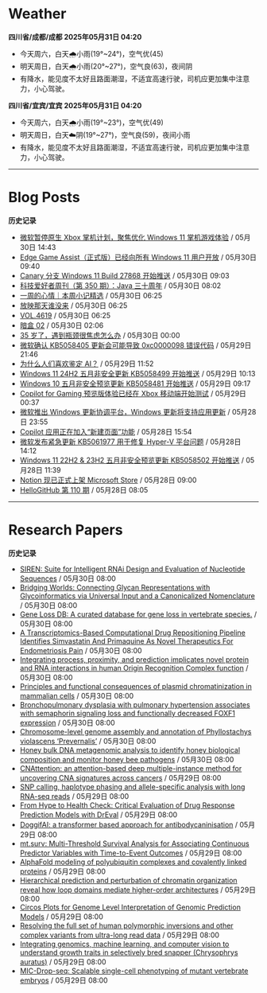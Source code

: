 # Weather
<!--qweather:start-->
**四川省/成都/成都 2025年05月31日 04:20**
- 今天周六，白天🌧️小雨(19°~24°)，空气优(45)
- 明天周日，白天🌧️小雨(20°~27°)，空气良(63)，夜间阴
- 有降水，能见度不太好且路面潮湿，不适宜高速行驶，司机应更加集中注意力，小心驾驶。

**四川省/宜宾/宜宾 2025年05月31日 04:20**
- 今天周六，白天🌧️小雨(19°~23°)，空气优(49)
- 明天周日，白天☁️阴(19°~27°)，空气良(59)，夜间小雨
- 有降水，能见度不太好且路面潮湿，不适宜高速行驶，司机应更加集中注意力，小心驾驶。
<!--qweather:end-->
---
# Blog Posts
<!--rss-blogs:start-->
**历史记录**
- [微软暂停原生 Xbox 掌机计划，聚焦优化 Windows 11 掌机游戏体验](https://windiscover.com/posts/microsoft-pause-native-xbox-handheld-and-put-focus-on-improving-windows-11-handheld-experience.html) / 05月30日 14:43
- [Edge Game Assist（正式版）已经向所有 Windows 11 用户开放](https://windiscover.com/posts/edge-game-assist-is-now-available-to-every-windows-11-user.html) / 05月30日 09:40
- [Canary 分支 Windows 11 Build 27868 开始推送](https://windiscover.com/posts/windows-11-build-27868.html) / 05月30日 09:03
- [科技爱好者周刊（第 350 期）：Java 三十周年](http://www.ruanyifeng.com/blog/2025/05/weekly-issue-350.html) / 05月30日 08:02
- [一周的心情｜本周小记精选](http://m.wufazhuce.com/question/4379) / 05月30日 06:25
- [放映那天谁没来](http://m.wufazhuce.com/article/6810) / 05月30日 06:25
- [VOL.4619](http://m.wufazhuce.com/one/4769) / 05月30日 06:25
- [暗盒 02](https://ameow.xyz/archives/film-roll-02) / 05月30日 02:06
- [35 岁了，遇到瓶颈很焦虑怎么办](https://manateelazycat.github.io/2025/05/30/35-year/) / 05月30日 00:00
- [微软确认 KB5058405 更新会可能导致 0xc0000098 错误代码](https://windiscover.com/posts/kb5058405-might-fail-to-install-with-recovery-error-0xc0000098.html) / 05月29日 21:46
- [为什么人们喜欢鉴定 AI？](https://1q43.blog/post/11260/) / 05月29日 11:52
- [Windows 11 24H2 五月非安全更新 KB5058499 开始推送](https://windiscover.com/posts/windows-11-24h2-non-security-preview-update-kb5058499.html) / 05月29日 10:13
- [Windows 10 五月非安全预览更新 KB5058481 开始推送](https://windiscover.com/posts/windows-1o-may-2025-non-security-update-kb5058481.html) / 05月29日 09:17
- [Copilot for Gaming 预览版体验已经在 Xbox 移动端开始测试](https://windiscover.com/posts/xbox-mobile-app-copilot-for-gaming-preview.html) / 05月29日 00:37
- [微软推出 Windows 更新协调平台，Windows 更新将支持应用更新](https://windiscover.com/posts/windows-update-orchestration-platform-a-unified-future-for-app-updates-on-windows.html) / 05月28日 23:55
- [Copilot 应用正在加入“新建页面”功能](https://windiscover.com/posts/copilot-app-new-pages-copilot-pages.html) / 05月28日 15:54
- [微软发布紧急更新 KB5061977 用于修复 Hyper-V 平台问题](https://windiscover.com/posts/oob-update-kb5061977-for-windows-11-24h2-and-server-2025.html) / 05月28日 14:12
- [Windows 11 22H2 & 23H2 五月非安全预览更新 KB5058502 开始推送](https://windiscover.com/posts/windows-11-23h2-may-2025-non-security-update-kb5058502.html) / 05月28日 11:39
- [Notion 现已正式上架 Microsoft Store](https://windiscover.com/posts/notion-is-now-available-in-microsoft-store.html) / 05月28日 09:00
- [HelloGitHub 第 110 期](https://hellogithub.com/periodical/volume/110) / 05月28日 08:05
<!--rss-blogs:end-->
---
# Research Papers
<!--rss-papers:start-->
**历史记录**
- [SIREN: Suite for Intelligent RNAi Design and Evaluation of Nucleotide Sequences](https://www.biorxiv.org/content/10.1101/2025.05.26.656188v1?rss=1) / 05月30日 08:00
- [Bridging Worlds: Connecting Glycan Representations with Glycoinformatics via Universal Input and a Canonicalized Nomenclature](https://www.biorxiv.org/content/10.1101/2025.05.30.657013v1?rss=1) / 05月30日 08:00
- [Gene Loss DB: A curated database for gene loss in vertebrate species.](https://www.biorxiv.org/content/10.1101/2025.05.26.656173v1?rss=1) / 05月30日 08:00
- [A Transcriptomics-Based Computational Drug Repositioning Pipeline Identifies Simvastatin And Primaquine As Novel Therapeutics For Endometriosis Pain](https://www.biorxiv.org/content/10.1101/2025.05.28.656743v1?rss=1) / 05月30日 08:00
- [Integrating process, proximity, and prediction implicates novel protein and RNA interactions in human Origin Recognition Complex function](https://www.biorxiv.org/content/10.1101/2025.05.28.651956v1?rss=1) / 05月30日 08:00
- [Principles and functional consequences of plasmid chromatinization in mammalian cells](https://www.biorxiv.org/content/10.1101/2025.05.27.656122v1?rss=1) / 05月30日 08:00
- [Bronchopulmonary dysplasia with pulmonary hypertension associates with semaphorin signaling loss and functionally decreased FOXF1 expression](https://www.nature.com/articles/s41467-025-60371-7) / 05月30日 08:00
- [Chromosome-level genome assembly and annotation of Phyllostachys violascens ‘Prevernalis’](https://www.nature.com/articles/s41597-025-04556-1) / 05月30日 08:00
- [Honey bulk DNA metagenomic analysis to identify honey biological composition and monitor honey bee pathogens](https://www.nature.com/articles/s41538-025-00464-1) / 05月30日 08:00
- [CNAttention: an attention-based deep multiple-instance method for uncovering CNA signatures across cancers](https://www.biorxiv.org/content/10.1101/2025.05.26.656180v1?rss=1) / 05月29日 08:00
- [SNP calling, haplotype phasing and allele-specific analysis with long RNA-seq reads](https://www.biorxiv.org/content/10.1101/2025.05.26.656191v1?rss=1) / 05月29日 08:00
- [From Hype to Health Check: Critical Evaluation of Drug Response Prediction Models with DrEval](https://www.biorxiv.org/content/10.1101/2025.05.26.655288v1?rss=1) / 05月29日 08:00
- [DoggifAI: a transformer based approach for antibodycaninisation](https://www.biorxiv.org/content/10.1101/2025.05.28.656573v1?rss=1) / 05月29日 08:00
- [mt.surv: Multi-Threshold Survival Analysis for Associating Continuous Predictor Variables with Time-to-Event Outcomes](https://www.biorxiv.org/content/10.1101/2025.05.29.656703v1?rss=1) / 05月29日 08:00
- [AlphaFold modeling of polyubiquitin complexes and covalently linked proteins](https://www.biorxiv.org/content/10.1101/2025.05.27.656350v1?rss=1) / 05月29日 08:00
- [Hierarchical prediction and perturbation of chromatin organization reveal how loop domains mediate higher-order architectures](https://www.biorxiv.org/content/10.1101/2025.05.25.656045v1?rss=1) / 05月29日 08:00
- [Circos Plots for Genome Level Interpretation of Genomic Prediction Models](https://www.biorxiv.org/content/10.1101/2025.05.25.656055v1?rss=1) / 05月29日 08:00
- [Resolving the full set of human polymorphic inversions and other complex variants from ultra-long read data](https://www.biorxiv.org/content/10.1101/2025.05.27.656315v1?rss=1) / 05月29日 08:00
- [Integrating genomics, machine learning, and computer vision to understand growth traits in selectively bred snapper (Chrysophrys auratus)](https://www.biorxiv.org/content/10.1101/2025.05.29.656727v1?rss=1) / 05月29日 08:00
- [MIC-Drop-seq: Scalable single-cell phenotyping of mutant vertebrate embryos](https://www.biorxiv.org/content/10.1101/2025.05.27.656468v1?rss=1) / 05月29日 08:00
<!--rss-papers:end-->
